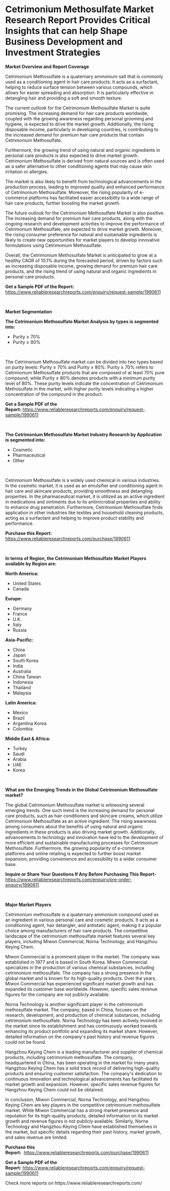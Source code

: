 <p><h1>Cetrimonium Methosulfate Market Research Report Provides Critical Insights that can help Shape Business Development and Investment Strategies</h1></p><p><strong>Market Overview and Report Coverage</strong></p>
<p><p>Cetrimonium Methosulfate is a quaternary ammonium salt that is commonly used as a conditioning agent in hair care products. It acts as a surfactant, helping to reduce surface tension between various compounds, which allows for easier spreading and absorption. It is particularly effective in detangling hair and providing a soft and smooth texture.</p><p>The current outlook for the Cetrimonium Methosulfate Market is quite promising. The increasing demand for hair care products worldwide, coupled with the growing awareness regarding personal grooming and hygiene, is expected to drive the market growth. Additionally, the rising disposable income, particularly in developing countries, is contributing to the increased demand for premium hair care products that contain Cetrimonium Methosulfate.</p><p>Furthermore, the growing trend of using natural and organic ingredients in personal care products is also expected to drive market growth. Cetrimonium Methosulfate is derived from natural sources and is often used as a safer alternative to other conditioning agents that may cause skin irritation or allergies.</p><p>The market is also likely to benefit from technological advancements in the production process, leading to improved quality and enhanced performance of Cetrimonium Methosulfate. Moreover, the rising popularity of e-commerce platforms has facilitated easier accessibility to a wide range of hair care products, further boosting the market growth.</p><p>The future outlook for the Cetrimonium Methosulfate Market is also positive. The increasing demand for premium hair care products, along with the ongoing research and development activities to improve the performance of Cetrimonium Methosulfate, are expected to drive market growth. Moreover, the rising consumer preference for natural and sustainable ingredients is likely to create new opportunities for market players to develop innovative formulations using Cetrimonium Methosulfate.</p><p>Overall, the Cetrimonium Methosulfate Market is anticipated to grow at a healthy CAGR of 10.1% during the forecasted period, driven by factors such as increasing disposable income, growing demand for premium hair care products, and the rising trend of using natural and organic ingredients in personal care products.</p></p>
<p><strong>Get a Sample PDF of the Report:</strong> <a href="https://www.reliableresearchreports.com/enquiry/request-sample/1990611">https://www.reliableresearchreports.com/enquiry/request-sample/1990611</a></p>
<p>&nbsp;</p>
<p><strong>Market Segmentation</strong></p>
<p><strong>The Cetrimonium Methosulfate Market Analysis by types is segmented into:</strong></p>
<p><ul><li>Purity ≥ 70%</li><li>Purity ≥ 80%</li></ul></p>
<p>&nbsp;</p>
<p><p>The Cetrimonium Methosulfate market can be divided into two types based on purity levels: Purity ≥ 70% and Purity ≥ 80%. Purity ≥ 70% refers to Cetrimonium Methosulfate products that are composed of at least 70% pure compound, while Purity ≥ 80% denotes products with a minimum purity level of 80%. These purity levels indicate the concentration of Cetrimonium Methosulfate in the market, with higher purity levels indicating a higher concentration of the compound in the product.</p></p>
<p><strong>Get a Sample PDF of the Report:</strong>&nbsp;<a href="https://www.reliableresearchreports.com/enquiry/request-sample/1990611">https://www.reliableresearchreports.com/enquiry/request-sample/1990611</a></p>
<p>&nbsp;</p>
<p><strong>The Cetrimonium Methosulfate Market Industry Research by Application is segmented into:</strong></p>
<p><ul><li>Cosmetic</li><li>Pharmaceutical</li><li>Other</li></ul></p>
<p>&nbsp;</p>
<p><p>Cetrimonium Methosulfate is a widely used chemical in various industries. In the cosmetic market, it is used as an emulsifier and conditioning agent in hair care and skincare products, providing smoothness and detangling properties. In the pharmaceutical market, it is utilized as an active ingredient in medications and ointments due to its antimicrobial properties and ability to enhance drug penetration. Furthermore, Cetrimonium Methosulfate finds application in other industries like textiles and household cleaning products, acting as a surfactant and helping to improve product stability and performance.</p></p>
<p><strong>Purchase this Report:</strong>&nbsp; <a href="https://www.reliableresearchreports.com/purchase/1990611">https://www.reliableresearchreports.com/purchase/1990611</a></p>
<p>&nbsp;</p>
<p><strong>In terms of Region, the Cetrimonium Methosulfate Market Players available by Region are:</strong></p>
<p>
    <p> <strong> North America: </strong>
        <ul>
            <li>United States</li>
            <li>Canada</li>
        </ul>
        </p> 
    <p> <strong> Europe: </strong>
        <ul>
            <li>Germany</li>
            <li>France</li>
            <li>U.K.</li>
            <li>Italy</li>
            <li>Russia</li>
        </ul>
        </p> 
    <p> <strong> Asia-Pacific: </strong>
        <ul>
            <li>China</li>
            <li>Japan</li>
            <li>South Korea</li>
            <li>India</li>
            <li>Australia</li>
            <li>China Taiwan</li>
            <li>Indonesia</li>
            <li>Thailand</li>
            <li>Malaysia</li>
        </ul>
        </p> 
    <p> <strong> Latin America: </strong>
        <ul>
            <li>Mexico</li>
            <li>Brazil</li>
            <li>Argentina Korea</li>
            <li>Colombia</li>
        </ul>
        </p> 
    <p> <strong> Middle East & Africa: </strong>
        <ul>
            <li>Turkey</li>
            <li>Saudi</li>
            <li>Arabia</li>
            <li>UAE</li>
            <li>Korea</li>
        </ul>
    </p>
    </p>
<p>&nbsp;</p>
<p><strong>What are the Emerging Trends in the Global Cetrimonium Methosulfate market?</strong></p>
<p><p>The global Cetrimonium Methosulfate market is witnessing several emerging trends. One such trend is the increasing demand for personal care products, such as hair conditioners and skincare creams, which utilize Cetrimonium Methosulfate as an active ingredient. The rising awareness among consumers about the benefits of using natural and organic ingredients in these products is also driving market growth. Additionally, advancements in technology and innovation have led to the development of more efficient and sustainable manufacturing processes for Cetrimonium Methosulfate. Furthermore, the growing popularity of e-commerce platforms and online retailing is expected to further boost market expansion, providing convenience and accessibility to a wider consumer base.</p></p>
<p><strong>Inquire or Share Your Questions If Any Before Purchasing This Report</strong>- <a href="https://www.reliableresearchreports.com/enquiry/pre-order-enquiry/1990611">https://www.reliableresearchreports.com/enquiry/pre-order-enquiry/1990611</a></p>
<p>&nbsp;</p>
<p><strong>Major Market Players</strong></p>
<p><p>Cetrimonium methosulfate is a quaternary ammonium compound used as an ingredient in various personal care and cosmetic products. It acts as a conditioning agent, hair detangler, and antistatic agent, making it a popular choice among manufacturers of hair care products. The competitive landscape of the cetrimonium methosulfate market features several key players, including Miwon Commercial, Norna Technology, and Hangzhou Keying Chem.</p><p>Miwon Commercial is a prominent player in the market. The company was established in 1977 and is based in South Korea. Miwon Commercial specializes in the production of various chemical substances, including cetrimonium methosulfate. The company has a strong presence in the global market and is known for its high-quality products. Over the years, Miwon Commercial has experienced significant market growth and has expanded its customer base worldwide. However, specific sales revenue figures for the company are not publicly available.</p><p>Norna Technology is another significant player in the cetrimonium methosulfate market. The company, based in China, focuses on the research, development, and production of chemical substances, including cetrimonium methosulfate. Norna Technology has been actively involved in the market since its establishment and has continuously worked towards enhancing its product portfolio and expanding its market share. However, detailed information on the company's past history and revenue figures could not be found.</p><p>Hangzhou Keying Chem is a leading manufacturer and supplier of chemical products, including cetrimonium methosulfate. The company, headquartered in China, has been operating in the market for many years. Hangzhou Keying Chem has a solid track record of delivering high-quality products and ensuring customer satisfaction. The company's dedication to continuous innovation and technological advancements has facilitated its market growth and expansion. However, specific sales revenue figures for Hangzhou Keying Chem could not be obtained.</p><p>In conclusion, Miwon Commercial, Norna Technology, and Hangzhou Keying Chem are key players in the competitive cetrimonium methosulfate market. While Miwon Commercial has a strong market presence and reputation for its high-quality products, detailed information on its market growth and revenue figures is not publicly available. Similarly, Norna Technology and Hangzhou Keying Chem have established themselves in the market, but specific details regarding their past history, market growth, and sales revenue are limited.</p></p>
<p><strong>Purchase this Report:</strong>&nbsp;&nbsp;<a href="https://www.reliableresearchreports.com/purchase/1990611">https://www.reliableresearchreports.com/purchase/1990611</a></p>
<p></p>
<p><strong>Get a Sample PDF of the Report:</strong>&nbsp;<a href="https://www.reliableresearchreports.com/enquiry/request-sample/1990611">https://www.reliableresearchreports.com/enquiry/request-sample/1990611</a></p>
<p>Check more reports on https://www.reliableresearchreports.com/</p>